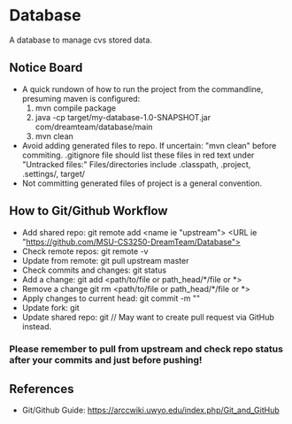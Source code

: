 # Database

A database to manage cvs stored data.

## Notice Board
* A quick rundown of how to run the project from the commandline, presuming maven is configured:
	1. mvn compile package
	2. java -cp target/my-database-1.0-SNAPSHOT.jar com/dreamteam/database/main
	3. mvn clean
* Avoid adding generated files to repo. If uncertain: "mvn clean" before commiting.
					.gitignore file should list these files in red text under "Untracked files:"
					Files/directories include .classpath, .project, .settings/, target/
* Not committing generated files of project is a general convention.

## How to Git/Github Workflow
* Add shared repo: git remote add <name ie "upstream"> <URL ie "https://github.com/MSU-CS3250-DreamTeam/Database">
* Check remote repos: git remote -v
* Update from remote: git pull upstream master
* Check commits and changes: git status
* Add a change: git add <path/to/file or path_head/*/file or *>
* Remove a change git rm <path/to/file or path_head/*/file or *>
* Apply changes to current head: git commit -m "<detailed but concise message>"
* Update fork: git <fork name ie origin>
* Update shared repo: git <repo name ie upstream> // May want to create pull request via GitHub instead.
### Please remember to pull from upstream and check repo status after your commits and **just before pushing**!

## References					
* Git/Github Guide:
	https://arccwiki.uwyo.edu/index.php/Git_and_GitHub